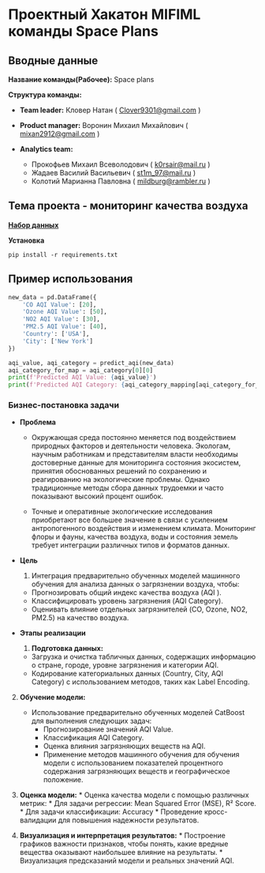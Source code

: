 # Проектный Хакатон MIFIML команды Space Plans

## Вводные данные
**Название команды(Рабочее):** Space plans

**Структура команды:**

* **Team leader:** Кловер Натан ( Clover9301@gmail.com )

* **Product manager:** Воронин Михаил Михайлович ( mixan2912@gmail.com )

* **Analytics team:** 
  * Прокофьев Михаил Всеволодович ( k0rsair@mail.ru )
  * Жадаев Василий Васильевич ( st1m_97@mail.ru )
  * Колотий Марианна Павловна ( mildburg@rambler.ru )
## Тема проекта - мониторинг качества воздуха

**[Набор данных](https://www.kaggle.com/datasets/hasibalmuzdadid/global-air-pollution-dataset)**

**Установка**

    pip install -r requirements.txt
    
## Пример использования

```python
new_data = pd.DataFrame({
    'CO AQI Value': [20],
    'Ozone AQI Value': [50],
    'NO2 AQI Value': [30],
    'PM2.5 AQI Value': [40],
    'Country': ['USA'],
    'City': ['New York']
})

aqi_value, aqi_category = predict_aqi(new_data)
aqi_category_for_map = aqi_category[0][0]
print(f'Predicted AQI Value: {aqi_value}')
print(f'Predicted AQI Category: {aqi_category_mapping[aqi_category_for_map]}')
```
### Бизнес-постановка задачи
* **Проблема**

  * Окружающая среда постоянно меняется под воздействием природных факторов и деятельности человека. Экологам, научным работникам и представителям власти необходимы достоверные данные для мониторинга состояния экосистем, принятия обоснованных решений по сохранению и реагированию на экологические проблемы. Однако традиционные методы сбора данных трудоемки и часто показывают высокий процент ошибок.

  * Точные и оперативные экологические исследования приобретают все большее значение в связи с усилением антропогенного воздействия и изменением климата. Мониторинг флоры и фауны, качества воздуха, воды и состояния земель требует интеграции различных типов и форматов данных.

* **Цель**
  1. Интеграция предварительно обученных моделей машинного обучения для анализа данных о загрязнении воздуха, чтобы:
    * Прогнозировать общий индекс качества воздуха (AQI ).
    * Классифицировать уровень загрязнения (AQI Category).
    * Оценивать влияние отдельных загрязнителей (CO, Ozone, NO2, PM2.5) на качество воздуха.

* **Этапы реализации**
  1. **Подготовка данных:**
    * Загрузка и очистка табличных данных, содержащих информацию о стране, городе, уровне загрязнения и категории AQI.
    * Кодирование категориальных данных (Country, City, AQI Category) с использованием методов, таких как Label Encoding.

 2. **Обучение модели:**
    * Использование предварительно обученных моделей CatBoost для выполнения следующих задач:
      * Прогнозирование значений AQI Value.
      * Классификация AQI Category.
      * Оценка влияния загрязняющих веществ на AQI.
      * Применение методов машинного обучения для обучения модели с использованием показателей процентного содержания загрязняющих веществ и географическое положение.
  
  3. **Оценка модели:**
    * Оценка качества модели с помощью различных метрик:
    * Для задачи регрессии: Mean Squared Error (MSE), R² Score.
    * Для задачи классификации: Accuracy
    * Проведение кросс-валидации для повышения надежности результатов.
    
  4. **Визуализация и интерпретация результатов:**
    * Построение графиков важности признаков, чтобы понять, какие вредные вещества оказывают наибольшее влияние на результаты.
    * Визуализация предсказаний модели и реальных значений AQI.
